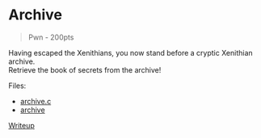 # Archive
> Pwn - 200pts

Having escaped the Xenithians, you now stand before a cryptic Xenithian archive. <br/>
Retrieve the book of secrets from the archive!

Files:
- [archive.c](src/archive.c)
- [archive](src/archive)

[Writeup](writeup/README.md)
